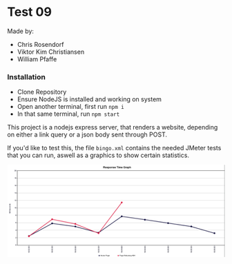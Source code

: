 # Test 09

Made by:

- Chris Rosendorf
- Viktor Kim Christiansen  
- William Pfaffe

### Installation

- Clone Repository
- Ensure NodeJS is installed and working on system
- Open another terminal, first run `npm i`
- In that same terminal, run `npm start`

This project is a nodejs express server, that renders a website, depending on either a link query or a json body sent through POST.

If you'd like to test this, the file `bingo.xml` contains the needed JMeter tests that you can run, aswell as a graphics to show certain statistics.

![](responsetime.png)


